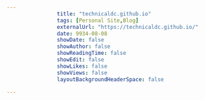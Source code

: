 ---
                title: "technicaldc.github.io"
                tags: [Personal Site,Blog]
                externalUrl: "https://technicaldc.github.io/"
                date: 9934-08-08
                showDate: false
                showAuthor: false
                showReadingTime: false
                showEdit: false
                showLikes: false
                showViews: false
                layoutBackgroundHeaderSpace: false
                ---

